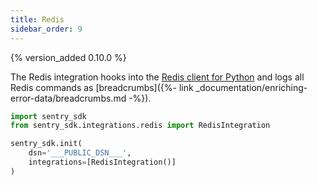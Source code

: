 ```yaml
---
title: Redis
sidebar_order: 9
---
```


{% version_added 0.10.0 %}

<!-- WIZARD -->
The Redis integration hooks into the [Redis client for Python](https://pypi.org/project/redis/) and logs all Redis commands as [breadcrumbs]({%- link _documentation/enriching-error-data/breadcrumbs.md -%}).

```python
import sentry_sdk
from sentry_sdk.integrations.redis import RedisIntegration

sentry_sdk.init(
    dsn='___PUBLIC_DSN___',
    integrations=[RedisIntegration()]
)
```

<!-- TODO-ADD-VERIFICATION-EXAMPLE -->
<!-- ENDWIZARD -->
